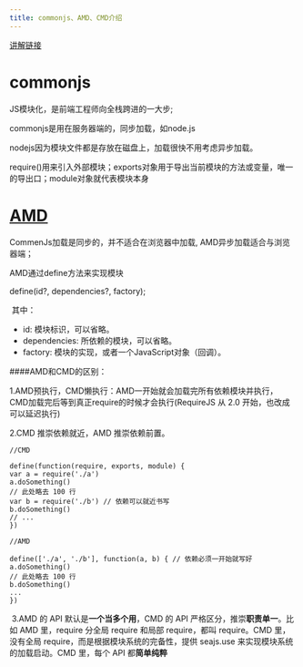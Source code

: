 ```yaml
---
title: commonjs、AMD、CMD介绍
---
```




[讲解链接](http://justineo.github.io/singles/writing-modular-js/)

# commonjs

JS模块化，是前端工程师向全栈跨进的一大步;

commonjs是用在服务器端的，同步加载，如node.js

nodejs因为模块文件都是存放在磁盘上，加载很快不用考虑异步加载。

require()用来引入外部模块；exports对象用于导出当前模块的方法或变量，唯一的导出口；module对象就代表模块本身

# [AMD](http://www.cnblogs.com/JoannaQ/p/3362588.html)

CommenJs加载是同步的，并不适合在浏览器中加载, AMD异步加载适合与浏览器端；

AMD通过define方法来实现模块

define(id?, dependencies?, factory);

 其中：

- id: 模块标识，可以省略。
- dependencies: 所依赖的模块，可以省略。
- factory: 模块的实现，或者一个JavaScript对象（回调）。


####AMD和CMD的区别：

1.AMD预执行，CMD懒执行：AMD一开始就会加载完所有依赖模块并执行，CMD加载完后等到真正require的时候才会执行(RequireJS 从 2.0 开始，也改成可以延迟执行)

2.CMD 推崇依赖就近，AMD 推崇依赖前置。


```
//CMD

define(function(require, exports, module) {
var a = require('./a')
a.doSomething()
// 此处略去 100 行
var b = require('./b') // 依赖可以就近书写
b.doSomething()
// ... 
})

//AMD

define(['./a', './b'], function(a, b) { // 依赖必须一开始就写好
a.doSomething()
// 此处略去 100 行
b.doSomething()
...
})
```

 3.AMD 的 API 默认是**一个当多个用**，CMD 的 API 严格区分，推崇**职责单一**。比如 AMD 里，require 分全局 require 和局部 require，都叫 require。CMD 里，没有全局 require，而是根据模块系统的完备性，提供 seajs.use 来实现模块系统的加载启动。CMD 里，每个 API 都**简单纯粹**


